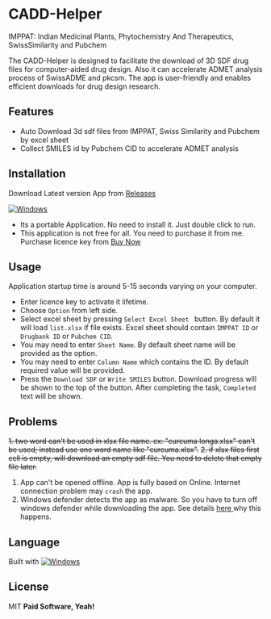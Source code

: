 # CADD-Helper
 IMPPAT: Indian Medicinal Plants, Phytochemistry And Therapeutics, SwissSimilarity and Pubchem

The CADD-Helper is designed to facilitate the download of 3D SDF drug files for computer-aided drug design. Also it can accelerate ADMET analysis process of SwissADME and pkcsm. The app is user-friendly and enables efficient downloads for drug design research.

## Features

- Auto Download 3d sdf files from IMPPAT, Swiss Similarity and Pubchem by excel sheet
- Collect SMILES id by Pubchem CID to accelerate ADMET analysis

## Installation
Download Latest version App from [Releases](https://github.com/sabbir-21/SDF-Protein-CADD/releases)

[![Windows](https://img.shields.io/badge/-Windows_x64-blue.svg?style=for-the-badge&logo=windows)](https://github.com/sabbir-21/SDF-Protein-CADD/releases)
- Its a portable Application. No need to install it. Just double click to run.
- This application is not free for all. You need to purchase it from me. Purchase licence key from [Buy Now](https://sabbir-21.github.io/portfolio/buy.html)


## Usage
Application startup time is around 5-15 seconds varying on your computer.
- Enter licence key to activate it lifetime.
- Choose `Option` from left side.
- Select excel sheet by pressing `Select Excel Sheet ` button. By default it will load `list.xlsx` if file exists. Excel sheet should contain `IMPPAT ID` or `Drugbank ID` or `Pubchem CID`.
- You may need to enter `Sheet Name`. By default sheet name will be provided as the option.
- You may need to enter `Column Name` which contains the ID. By default required value will be provided.
- Press the `Download SDF` or `Write SMILES` button. Download progress will be shown to the top of the button. After completing the task, `Completed` text will be shown.


## Problems
~~1. two word can't be used in xlsx file name. ex: "curcuma longa.xlsx" can't be used; instead use one word name like "curcuma.xlsx".~~
~~2. if xlsx files first cell is empty, will download an empty sdf file. You need to delete that empty file later.~~
1. App can't be opened offline. App is fully based on Online. Internet connection problem may `crash` the app.
2. Windows defender detects the app as malware. So you have to turn off windows defender while downloading the app. See details [here ](https://stackoverflow.com/questions/43777106/program-made-with-pyinstaller-now-seen-as-a-trojan-horse-by-avg) why this happens.

## Language
Built with  [![Windows](https://www.python.org/static/favicon.ico
)](https://www.python.org/)

## License
MIT
**Paid Software, Yeah!**
